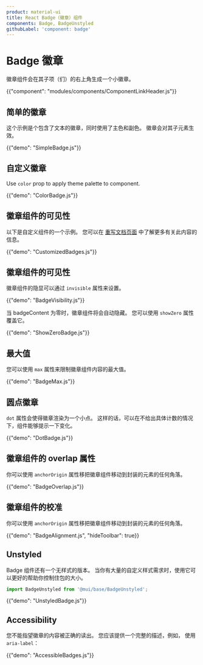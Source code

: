 ```yaml
---
product: material-ui
title: React Badge（徽章）组件
components: Badge, BadgeUnstyled
githubLabel: 'component: badge'
---
```


# Badge 徽章

<p class="description">徽章组件会在其子项（们）的右上角生成一个小徽章。</p>

{{"component": "modules/components/ComponentLinkHeader.js"}}

## 简单的徽章

这个示例是个包含了文本的徽章，同时使用了主色和副色。 徽章会对其子元素生效。

{{"demo": "SimpleBadge.js"}}

## 自定义徽章

Use `color` prop to apply theme palette to component.

{{"demo": "ColorBadge.js"}}

## 徽章组件的可见性

以下是自定义组件的一个示例。 您可以在 [重写文档页面](/material-ui/customization/how-to-customize/) 中了解更多有关此内容的信息。

{{"demo": "CustomizedBadges.js"}}

## 徽章组件的可见性

徽章组件的隐显可以通过 `invisible` 属性来设置。

{{"demo": "BadgeVisibility.js"}}

当 badgeContent 为零时，徽章组件将会自动隐藏。 您可以使用 `showZero` 属性覆盖它。

{{"demo": "ShowZeroBadge.js"}}

## 最大值

您可以使用 `max` 属性来限制徽章组件内容的最大值。

{{"demo": "BadgeMax.js"}}

## 圆点徽章

`dot` 属性会使得徽章渲染为一个小点。 这样的话，可以在不给出具体计数的情况下，组件能够提示一下变化。

{{"demo": "DotBadge.js"}}

## 徽章组件的 overlap 属性

你可以使用 `anchorOrigin` 属性移把徽章组件移动到封装的元素的任何角落。

{{"demo": "BadgeOverlap.js"}}

## 徽章组件的校准

你可以使用 `anchorOrigin` 属性移把徽章组件移动到封装的元素的任何角落。

{{"demo": "BadgeAlignment.js", "hideToolbar": true}}

## Unstyled

Badge 组件还有一个无样式的版本。 当你有大量的自定义样式需求时，使用它可以更好的帮助你控制住包的大小。

```js
import BadgeUnstyled from '@mui/base/BadgeUnstyled';
```

{{"demo": "UnstyledBadge.js"}}

## Accessibility

您不能指望徽章的内容被正确的读出。 您应该提供一个完整的描述，例如， 使用 `aria-label`：

{{"demo": "AccessibleBadges.js"}}
